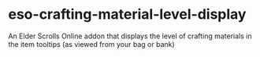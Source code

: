 eso-crafting-material-level-display
===================================

An Elder Scrolls Online addon that displays the level of crafting materials in the item tooltips (as viewed from your bag or bank)
